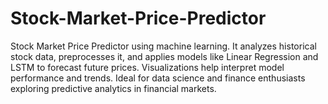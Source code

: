 # Stock-Market-Price-Predictor
Stock Market Price Predictor using machine learning. It analyzes historical stock data, preprocesses it, and applies models like Linear Regression and LSTM to forecast future prices. Visualizations help interpret model performance and trends. Ideal for data science and finance enthusiasts exploring predictive analytics in financial markets.
